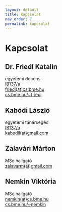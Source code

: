 ```yaml
---
layout: default
title: Kapcsolat
nav_order: 7
permalink: kapcsolat
---
```


# Kapcsolat

## Dr. Friedl Katalin 

egyetemi docens  
[IB137/a](http://www.szit.bme.hu/rolunk/kapcsolat.html)  
[friedl(at)cs.bme.hu](mailto:friedl@cs.bme.hu)  
[cs.bme.hu/~friedl](https://cs.bme.hu/~friedl)

## Kabódi László

egyetemi tanársegéd  
[IB137/a](http://www.szit.bme.hu/rolunk/kapcsolat.html)  
[kabodil(at)gmail.com](mailto:kabodil@gmail.com)

## Zalavári Márton

MSc hallgató  
[zalavarm(at)gmail.com](mailto:zalavarm@gmail.com)

## Nemkin Viktória

MSc hallgató  
[nemkin(at)cs.bme.hu](mailto:nemkin@cs.bme.hu)  
[cs.bme.hu/~nemkin](https://cs.bme.hu/~nemkin)
